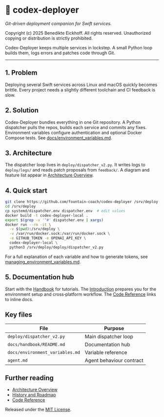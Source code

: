 
# 🧠 codex-deployer

*Git-driven deployment companion for Swift services.*

Copyright (c) 2025 Benedikte Eickhoff. All rights reserved.
Unauthorized copying or distribution is strictly prohibited.

Codex-Deployer keeps multiple services in lockstep. A small Python loop builds them, logs errors and patches code through Git.

---

## 1. Problem
Deploying several Swift services across Linux and macOS quickly becomes brittle. Every project needs a slightly different toolchain and CI feedback is slow.

## 2. Solution
Codex-Deployer bundles everything in one Git repository. A Python dispatcher pulls the repos, builds each service and commits any fixes. Environment variables configure authentication and optional Docker Compose tests. See [docs/environment_variables.md](docs/environment_variables.md).

## 3. Architecture
The dispatcher loop lives in `deploy/dispatcher_v2.py`. It writes logs to `deploy/logs/` and reads patch proposals from `feedback/`. A diagram and feature list appear in [Architecture Overview](docs/handbook/architecture.md).

## 4. Quick start
```bash
git clone https://github.com/fountain-coach/codex-deployer /srv/deploy
cd /srv/deploy
cp systemd/dispatcher.env dispatcher.env  # edit values
docker build -t codex-deployer-local .
export $(grep -v '^#' dispatcher.env | xargs)
docker run --rm -it \
  -v $(pwd):/srv/deploy \
  -v /var/run/docker.sock:/var/run/docker.sock \
  -e GITHUB_TOKEN -e OPENAI_API_KEY \
  codex-deployer-local \
  python3 /srv/deploy/deploy/dispatcher_v2.py
```
For a full explanation of each variable and how to generate tokens, see [managing_environment_variables.md](docs/managing_environment_variables.md).

## 5. Documentation hub
Start with the [Handbook](docs/handbook/README.md) for tutorials. The [Introduction](docs/handbook/introduction.md) prepares you for the environment setup and cross‑platform workflow. The [Code Reference](docs/handbook/code_reference.md) links to inline docs.

## Key files
| File | Purpose |
| --- | --- |
| `deploy/dispatcher_v2.py` | Main dispatcher loop |
| `docs/handbook/README.md` | Documentation hub |
| `docs/environment_variables.md` | Variable reference |
| `agent.md` | Agent behaviour contract |

## Further reading
- [Architecture Overview](docs/handbook/architecture.md)
- [History and Roadmap](docs/handbook/history.md)
- [Code Reference](docs/handbook/code_reference.md)

Released under the [MIT License](LICENSE).
